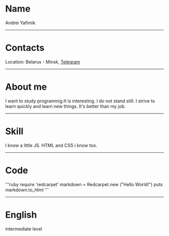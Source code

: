 # Name
Andrei Yafimik

---

# Contacts
Location: Belarus - Minsk, [Telegram](https://t.me/ANDREI_YAFIMIK)

---

# About me

I want to study programmig.It is interesting.
I do not stand still. I strive to learn quickly and learn new things. It's better than my job.

---

# Skill

I know a little JS. HTML and CSS i know too.

---

# Code

'''ruby
require 'redcarpet'
markdown = Redcarpet.new ("Hello World!")
puts markdown.to_html
'''

---

# English

intermediate level
